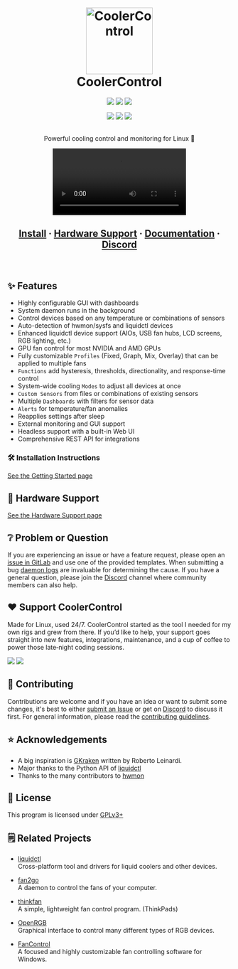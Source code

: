 <!-- trunk-ignore(markdownlint/MD041): First line should be heading -->
<div align="center">
  <h1>
  <img alt="CoolerControl" src="https://gitlab.com/coolercontrol/coolercontrol/-/raw/main/packaging/metadata/org.coolercontrol.CoolerControl.png" width="150">
  <br>
  CoolerControl
  <br>
  </h1>

<!-- trunk-ignore-begin(markdownlint)-->

<a href="https://discord.gg/MbcgUFAfhV"><img src="https://img.shields.io/badge/_-discord-_?style=for-the-badge&label=chat&logo=discord&color=568af2&labelColor=2c313c&logoColor=dce1ec"></a>
<a href="https://gitlab.com/coolercontrol/coolercontrol/-/releases"><img src="https://img.shields.io/gitlab/v/release/30707566?sort=semver&logo=gitlab&style=for-the-badge&color=568af2&labelColor=2c313c&logoColor=dce1ec"></a>
<a href="https://gitlab.com/coolercontrol/coolercontrol/-/commits"><img src="https://img.shields.io/gitlab/last-commit/coolercontrol/coolercontrol?style=for-the-badge&logo=gitlab&color=568af2&labelColor=2c313c&logoColor=dce1ec"></a>

<img src="https://img.shields.io/badge/_-Linux-2c313c?style=for-the-badge&logo=linux&logoColor=dce1ec">
<img src="https://img.shields.io/badge/_-Rust-2c313c?style=for-the-badge&logo=rust">
<img src="https://img.shields.io/badge/_-Vue-2c313c?style=for-the-badge&logo=vue.js">

<!-- trunk-ignore-end(markdownlint)-->

<br/>
<br/>
<p>
Powerful cooling control and monitoring for Linux 🐧
</p>

<!-- trunk-ignore-begin(markdownlint/MD045): links with emojis -->

![](screenshots/coolercontrol.webm)

<!-- trunk-ignore-end(markdownlint/MD045): links with emojis -->

<!-- <img src="screenshots/coolercontrol-overview.png" alt="Screenshot" width="700"/> -->

</div>

<div align="center">
<h2>

<!-- trunk-ignore-begin(markdownlint/MD051): links with emojis -->

[Install](https://docs.coolercontrol.org/getting-started.html) ·
[Hardware Support](https://docs.coolercontrol.org/hardware-support.html) ·
[Documentation](https://docs.coolercontrol.org) ·
[Discord](https://discord.gg/MbcgUFAfhV)

<!-- trunk-ignore-end(markdownlint/MD051): links with emojis -->

</h2>
</div>
<br/>

## ✨ Features

- Highly configurable GUI with dashboards
- System daemon runs in the background
- Control devices based on any temperature or combinations of sensors
- Auto-detection of hwmon/sysfs and liquidctl devices
- Enhanced liquidctl device support (AIOs, USB fan hubs, LCD screens, RGB lighting, etc.)
- GPU fan control for most NVIDIA and AMD GPUs
- Fully customizable `Profiles` (Fixed, Graph, Mix, Overlay) that can be applied to multiple fans
- `Functions` add hysteresis, thresholds, directionality, and response-time control
- System-wide cooling `Modes` to adjust all devices at once
- `Custom Sensors` from files or combinations of existing sensors
- Multiple `Dashboards` with filters for sensor data
- `Alerts` for temperature/fan anomalies
- Reapplies settings after sleep
- External monitoring and GUI support
- Headless support with a built-in Web UI
- Comprehensive REST API for integrations

### 🛠️ Installation Instructions

[See the Getting Started page](https://docs.coolercontrol.org/getting-started.html)

## 🧰 Hardware Support

[See the Hardware Support page](https://docs.coolercontrol.org/hardware-support.html)

## ❔ Problem or Question

If you are experiencing an issue or have a feature request, please open an
[issue in GitLab](https://gitlab.com/coolercontrol/coolercontrol/-/issues) and use one of the
provided templates. When submitting a bug
[daemon logs](https://gitlab.com/coolercontrol/coolercontrol/-/wikis/Log-Output-&-Debugging#to-capture-log-output-to-a-file)
are invaluable for determining the cause. If you have a general question, please join the
[Discord](https://discord.gg/MbcgUFAfhV) channel where community members can also help.

## ❤️ Support CoolerControl

Made for Linux, used 24/7. CoolerControl started as the tool I needed for my own rigs and grew
from there. If you’d like to help, your support goes straight into new features, integrations,
maintenance, and a cup of coffee to power those late‑night coding sessions.

<div>
<!-- trunk-ignore-begin(markdownlint)-->
<a href="https://ko-fi.com/codifryed"><img src="https://img.shields.io/badge/Ko--fi-F16061?style=for-the-badge&logo=ko-fi&logoColor=white"></a>
<a href="https://github.com/sponsors/codifryed"><img src="https://img.shields.io/badge/sponsor-30363D?style=for-the-badge&logo=GitHub-Sponsors&logoColor=#EA4AAA"></a>
<!-- trunk-ignore-end(markdownlint)-->
</div>

## 🚀 Contributing

Contributions are welcome and if you have an idea or want to submit some changes, it's best to
either [submit an Issue](https://gitlab.com/coolercontrol/coolercontrol/-/issues/) or get on
[Discord](https://discord.gg/MbcgUFAfhV) to discuss it first. For general information, please read
the
[contributing guidelines](https://gitlab.com/coolercontrol/coolercontrol/-/blob/main/CONTRIBUTING.md).

## ⭐ Acknowledgements

- A big inspiration is [GKraken](https://gitlab.com/leinardi/gkraken) written by Roberto Leinardi.
- Major thanks to the Python API of [liquidctl](https://github.com/liquidctl/liquidctl)
- Thanks to the many contributors to [hwmon](https://docs.kernel.org/hwmon/)

## 📝 License

This program is licensed under [GPLv3+](LICENSE)

## 🗒️ Related Projects

- [liquidctl](https://github.com/liquidctl/liquidctl)  
  Cross-platform tool and drivers for liquid coolers and other devices.

- [fan2go](https://github.com/markusressel/fan2go)  
  A daemon to control the fans of your computer.

- [thinkfan](https://github.com/vmatare/thinkfan)  
  A simple, lightweight fan control program. (ThinkPads)

- [OpenRGB](https://gitlab.com/CalcProgrammer1/OpenRGB)  
  Graphical interface to control many different types of RGB devices.

- [FanControl](https://github.com/Rem0o/FanControl.Releases)  
  A focused and highly customizable fan controlling software for Windows.

